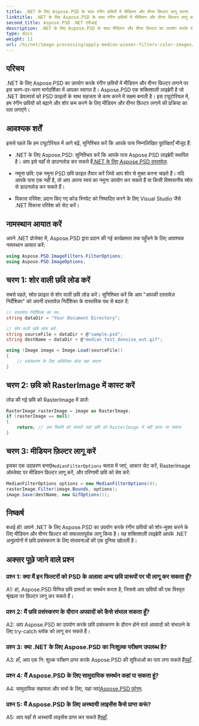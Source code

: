 ```yaml
---
title: .NET के लिए Aspose.PSD के साथ रंगीन छवियों में मीडियन और वीनर फ़िल्टर लागू करना
linktitle: .NET के लिए Aspose.PSD के साथ रंगीन छवियों में मीडियन और वीनर फ़िल्टर लागू करना
second_title: Aspose.PSD .NET एपीआई
description: .NET के लिए Aspose.PSD के साथ मीडियन और वीनर फ़िल्टर का उपयोग करके रंगीन छवियों को बेहतर बनाएँ और शोर कम करें। निर्बाध छवि प्रसंस्करण के लिए चरण-दर-चरण मार्गदर्शिका।
type: docs
weight: 11
url: /hi/net/image-processing/apply-median-wiener-filters-color-images/
---
```

## परिचय

.NET के लिए Aspose.PSD का उपयोग करके रंगीन छवियों में मीडियन और वीनर फ़िल्टर लगाने पर इस चरण-दर-चरण मार्गदर्शिका में आपका स्वागत है। Aspose.PSD एक शक्तिशाली लाइब्रेरी है जो .NET डेवलपर्स को PSD फ़ाइलों के साथ सहजता से काम करने में सक्षम बनाती है। इस ट्यूटोरियल में, हम रंगीन छवियों को बढ़ाने और शोर कम करने के लिए मीडियन और वीनर फ़िल्टर लगाने की प्रक्रिया का पता लगाएंगे।

## आवश्यक शर्तें

इससे पहले कि हम ट्यूटोरियल में आगे बढ़ें, सुनिश्चित करें कि आपके पास निम्नलिखित पूर्वापेक्षाएँ मौजूद हैं:

-  .NET के लिए Aspose.PSD: सुनिश्चित करें कि आपके पास Aspose.PSD लाइब्रेरी स्थापित है। आप इसे यहाँ से डाउनलोड कर सकते हैं[.NET के लिए Aspose.PSD दस्तावेज़](https://reference.aspose.com/psd/net/).

- नमूना छवि: एक नमूना PSD छवि फ़ाइल तैयार करें जिसे आप शोर से मुक्त करना चाहते हैं। यदि आपके पास एक नहीं है, तो आप अपना स्वयं का नमूना उपयोग कर सकते हैं या किसी विश्वसनीय स्रोत से डाउनलोड कर सकते हैं।

- विकास परिवेश: प्रदान किए गए कोड स्निपेट को निष्पादित करने के लिए Visual Studio जैसे .NET विकास परिवेश को सेट करें।

## नामस्थान आयात करें

अपने .NET प्रोजेक्ट में, Aspose.PSD द्वारा प्रदान की गई कार्यक्षमता तक पहुँचने के लिए आवश्यक नामस्थान आयात करें:

```csharp
using Aspose.PSD.ImageFilters.FilterOptions;
using Aspose.PSD.ImageOptions;
```

## चरण 1: शोर वाली छवि लोड करें

सबसे पहले, स्रोत फ़ाइल से शोर वाली छवि लोड करें। सुनिश्चित करें कि आप "आपकी दस्तावेज़ निर्देशिका" को अपनी दस्तावेज़ निर्देशिका के वास्तविक पथ से बदल दें:

```csharp
// दस्तावेज़ निर्देशिका का पथ.
string dataDir = "Your Document Directory";

// शोर वाली छवि लोड करें
string sourceFile = dataDir + @"sample.psd";
string destName = dataDir + @"median_test_denoise_out.gif";

using (Image image = Image.Load(sourceFile))
{
    // प्रसंस्करण के लिए अतिरिक्त कोड यहां जाएगा
}
```

## चरण 2: छवि को RasterImage में कास्ट करें

लोड की गई छवि को RasterImage में डालें:

```csharp
RasterImage rasterImage = image as RasterImage;
if (rasterImage == null)
{
    return; // उस स्थिति को संभालें जहां छवि को RasterImage में नहीं डाला जा सकता
}
```

## चरण 3: मीडियन फ़िल्टर लागू करें

 इसका एक उदाहरण बनाएं`MedianFilterOptions` क्लास में जाएं, आकार सेट करें, RasterImage ऑब्जेक्ट पर मीडियन फ़िल्टर लागू करें, और परिणामी छवि को सेव करें:

```csharp
MedianFilterOptions options = new MedianFilterOptions(4);
rasterImage.Filter(image.Bounds, options);
image.Save(destName, new GifOptions());
```

## निष्कर्ष

बधाई हो! आपने .NET के लिए Aspose.PSD का उपयोग करके रंगीन छवियों को शोर-मुक्त करने के लिए मीडियन और वीनर फ़िल्टर को सफलतापूर्वक लागू किया है। यह शक्तिशाली लाइब्रेरी आपके .NET अनुप्रयोगों में छवि प्रसंस्करण के लिए संभावनाओं की एक दुनिया खोलती है।

## अक्सर पूछे जाने वाले प्रश्न

### प्रश्न 1: क्या मैं इन फिल्टरों को PSD के अलावा अन्य छवि प्रारूपों पर भी लागू कर सकता हूँ?

A1: हां, Aspose.PSD विभिन्न छवि प्रारूपों का समर्थन करता है, जिससे आप छवियों की एक विस्तृत श्रृंखला पर फ़िल्टर लागू कर सकते हैं।

### प्रश्न 2: मैं छवि प्रसंस्करण के दौरान अपवादों को कैसे संभाल सकता हूँ?

A2: आप Aspose.PSD का उपयोग करके छवि प्रसंस्करण के दौरान होने वाले अपवादों को संभालने के लिए try-catch ब्लॉक को लागू कर सकते हैं।

### प्रश्न 3: क्या .NET के लिए Aspose.PSD का निःशुल्क परीक्षण उपलब्ध है?

 A3: हाँ, आप एक नि: शुल्क परीक्षण प्राप्त करके Aspose.PSD की सुविधाओं का पता लगा सकते हैं[यहाँ](https://releases.aspose.com/).

### प्रश्न 4: मैं Aspose.PSD के लिए सामुदायिक समर्थन कहां पा सकता हूं?

 A4: सामुदायिक सहायता और चर्चा के लिए, यहां जाएं[Aspose.PSD फ़ोरम](https://forum.aspose.com/c/psd/34).

### प्रश्न 5: मैं Aspose.PSD के लिए अस्थायी लाइसेंस कैसे प्राप्त करूं?

 A5: आप यहाँ से अस्थायी लाइसेंस प्राप्त कर सकते हैं[यहाँ](https://purchase.aspose.com/temporary-license/).